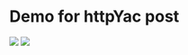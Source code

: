 # Demo for httpYac post
![](https://tuliocalil.com/content/images/size/w1000/2025/01/image.png)
![](https://tuliocalil.com/content/images/2025/01/image-9.png)
